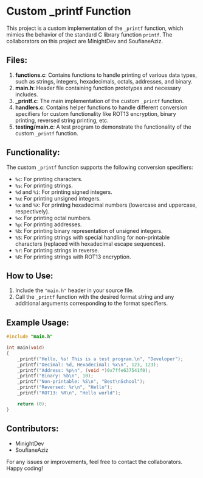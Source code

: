 # Custom _printf Function

This project is a custom implementation of the `_printf` function, which mimics the behavior of the standard C library function `printf`. The collaborators on this project are MinightDev and SoufianeAziz.

## Files:

1. **functions.c**: Contains functions to handle printing of various data types, such as strings, integers, hexadecimals, octals, addresses, and binary.
2. **main.h**: Header file containing function prototypes and necessary includes.
3. **_printf.c**: The main implementation of the custom `_printf` function.
4. **handlers.c**: Contains helper functions to handle different conversion specifiers for custom functionality like ROT13 encryption, binary printing, reversed string printing, etc.
5. **testing/main.c**: A test program to demonstrate the functionality of the custom `_printf` function.

## Functionality:

The custom `_printf` function supports the following conversion specifiers:

- `%c`: For printing characters.
- `%s`: For printing strings.
- `%d` and `%i`: For printing signed integers.
- `%u`: For printing unsigned integers.
- `%x` and `%X`: For printing hexadecimal numbers (lowercase and uppercase, respectively).
- `%o`: For printing octal numbers.
- `%p`: For printing addresses.
- `%b`: For printing binary representation of unsigned integers.
- `%S`: For printing strings with special handling for non-printable characters (replaced with hexadecimal escape sequences).
- `%r`: For printing strings in reverse.
- `%R`: For printing strings with ROT13 encryption.

## How to Use:

1. Include the `"main.h"` header in your source file.
2. Call the `_printf` function with the desired format string and any additional arguments corresponding to the format specifiers.

## Example Usage:

```c
#include "main.h"

int main(void)
{
    _printf("Hello, %s! This is a test program.\n", "Developer");
    _printf("Decimal: %d, Hexadecimal: %x\n", 123, 123);
    _printf("Address: %p\n", (void *)0x7ffe637541f0);
    _printf("Binary: %b\n", 10);
    _printf("Non-printable: %S\n", "Best\nSchool");
    _printf("Reversed: %r\n", "Hello");
    _printf("ROT13: %R\n", "Hello world");

    return (0);
}
```

## Contributors:

- MinightDev
- SoufianeAziz

For any issues or improvements, feel free to contact the collaborators. Happy coding!
